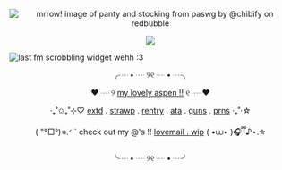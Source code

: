 <p align="center"><a target="_blank"><img src="https://files.catbox.moe/u1amvp.png" alt="mrrow! image of panty and stocking from paswg by @chibify on redbubble" title="yuriiii drools .ᐟ credit to @chibify on redbubble .ᐟ"><p align="center">

<p align="center">
  <img src="https://komarev.com/ghpvc/?username=greenbeanX3-username&color=D188C5&style=plastic&label=(,,¬﹏¬,,)+𓆩♡𓆪+motherfucker's+repenting!!+──★+˙🍫+!!+++++++++++++++++&abreviated=true">
</p>

![last fm scrobbling widget wehh :3](https://lastfm.dedomil.workers.dev/greenbeanx3?dark&spin&rainbow)
  
<p align="center">╭┈ • ┈ ୨୧ ┈ • ┈╮<p align="center">
  <p align="center">♥︎ ┈ ୨ <a href="https://github.com/adogsmeow">my lovely aspen !!</a> ୧ ┈ ♥︎<p align="center">
<p align="center">‧₊˚✩₊˚⊹♡ <a href="https://github.com/greenbeanx3/nya/blob/main/README.md">extd</a> . <a href="https://greenbeanx3.straw.page">strawp</a> . <a href="https://rentry.co/greenbean">rentry</a> . <a href="https://greenbean.atabook.org">ata</a> . <a href="https://guns.lol/paswg">guns</a> . <a href="https://pronouns.cc/greenbean">prns</a> ‧₊˚⋅☆<p align="center">
<p align="center"> (  "°□°)𖦹.ᐟ ` check out my @'s !! <a href="https://rentry.co/spongebobyaoi">lovemail . wip</a> ( •⩊• )🎧ྀི♪⋆.✮<p align="center">
<p align="center">╰┈ • ┈ ୨୧ ┈ • ┈╯ <p align="center">
